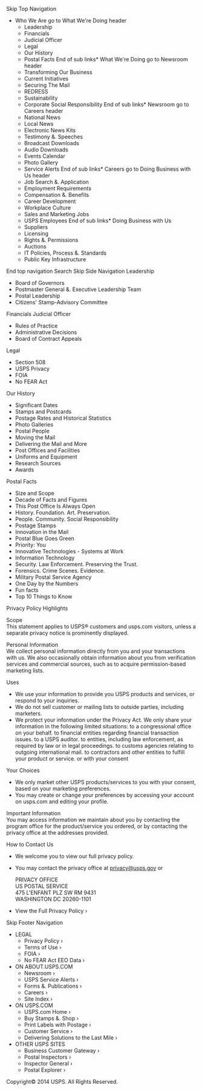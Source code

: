 Skip Top Navigation

*   Who We Are go to What We're Doing header
    *   Leadership
    *   Financials
    *   Judicial Officer
    *   Legal
    *   Our History
    *   Postal Facts
End of sub links*   What We're Doing go to Newsroom header
    *   Transforming Our Business
    *   Current Initiatives
    *   Securing The Mail
    *   REDRESS
    *   Sustainability
    *   Corporate Social Responsibility
End of sub links*   Newsroom go to Careers header
    *   National News
    *   Local News
    *   Electronic News Kits
    *   Testimony &. Speeches
    *   Broadcast Downloads
    *   Audio Downloads
    *   Events Calendar
    *   Photo Gallery
    *   Service Alerts
End of sub links*   Careers go to Doing Business with Us header
    *   Job Search &. Application
    *   Employment Requirements
    *   Compensation &. Benefits
    *   Career Development
    *   Workplace Culture
    *   Sales and Marketing Jobs
    *   USPS Employees
End of sub links*   Doing Business with Us
    *   Suppliers
    *   Licensing
    *   Rights &. Permissions
    *   Auctions
    *   IT Policies, Process &. Standards
    *   Public Key Infrastructure

End top navigation Search Skip Side Navigation Leadership

*   Board of Governors
*   Postmaster General &. Executive Leadership Team
*   Postal Leadership
*   Citizens' Stamp-Advisory Committee

Financials Judicial Officer

*   Rules of Practice
*   Administrative Decisions
*   Board of Contract Appeals

Legal

*   Section 508
*   USPS Privacy
*   FOIA
*   No FEAR Act

Our History

*   Significant Dates
*   Stamps and Postcards
*   Postage Rates and Historical Statistics
*   Photo Galleries
*   Postal People
*   Moving the Mail
*   Delivering the Mail and More
*   Post Offices and Facilities
*   Uniforms and Equipment
*   Research Sources
*   Awards

Postal Facts

*   Size and Scope
*   Decade of Facts and Figures
*   This Post Office Is Always Open
*   History. Foundation. Art. Preservation.
*   People. Community. Social Responsibility
*   Postage Stamps
*   Innovation in the Mail
*   Postal Blue Goes Green
*   Priority: You
*   Innovative Technologies - Systems at Work
*   Information Technology
*   Security. Law Enforcement. Preserving the Trust.
*   Forensics. Crime Scenes. Evidence.
*   Military Postal Service Agency
*   One Day by the Numbers
*   Fun facts
*   Top 10 Things to Know

Privacy Policy Highlights  

Scope  
This statement applies to USPS® customers and usps.com visitors, unless a separate privacy notice is prominently displayed.

Personal Information  
We collect personal information directly from you and your transactions with us. We also occasionally obtain information about you from verification services and commercial sources, such as to acquire permission-based marketing lists.

Uses

*   We use your information to provide you USPS products and services, or respond to your inquiries.
*   We do not sell customer or mailing lists to outside parties, including marketers.
*   We protect your information under the Privacy Act. We only share your information in the following limited situations: to a congressional office on your behalf. to financial entities regarding financial transaction issues. to a USPS auditor. to entities, including law enforcement, as required by law or in legal proceedings. to customs agencies relating to outgoing international mail. to contractors and other entities to fulfill your product or service. or with your consent

  

Your Choices

*   We only market other USPS products/services to you with your consent, based on your marketing preferences.
*   You may create or change your preferences by accessing your account on usps.com and editing your profile.

  

Important Information  
You may access information we maintain about you by contacting the program office for the product/service you ordered, or by contacting the privacy office at the addresses provided.

How to Contact Us

*   We welcome you to view our full privacy policy.
*   You may contact the privacy office at privacy@usps.gov or  
      
    PRIVACY OFFICE  
    US POSTAL SERVICE  
    475 L'ENFANT PLZ SW RM 9431  
    WASHINGTON DC 20260-1101

*   View the Full Privacy Policy ›

Skip Footer Navigation

*   LEGAL
    *   Privacy Policy ›
    *   Terms of Use ›
    *   FOIA ›
    *   No FEAR Act EEO Data ›
*   ON ABOUT.USPS.COM
    *   Newsroom ›
    *   USPS Service Alerts ›
    *   Forms &. Publications ›
    *   Careers ›
    *   Site Index ›
*   ON USPS.COM
    *   USPS.com Home ›
    *   Buy Stamps &. Shop ›
    *   Print Labels with Postage ›
    *   Customer Service ›
    *   Delivering Solutions to the Last Mile ›
*   OTHER USPS SITES
    *   Business Customer Gateway ›
    *   Postal Inspectors ›
    *   Inspector General ›
    *   Postal Explorer ›

Copyright© 2014 USPS. All Rights Reserved.